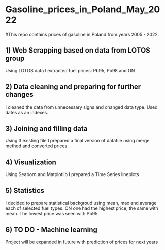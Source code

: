 # Gasoline_prices_in_Poland_May_2022
#This repo contains prices of gasoline in Poland from years 2005 - 2022.

## 1) Web Scrapping based on data from LOTOS group
Using LOTOS data I extracted fuel prices: Pb95, Pb98 and ON

## 2) Data cleaning and preparing for further changes
I cleaned the data from unnecessary signs and changed data type. Used dates as an indexes.

## 3) Joining and filling data
Using 3 existing file I prepared a final version of datafile using merge method and converted prices

## 4) Visualization
Using Seaborn and Matplotlib I prepared a Time Series lineplots

## 5) Statistics
I decided to prepare statistical backgroud using mean, max and average each of selected fuel types. ON one had the highest price, the same with mean. The lowest price was seen with Pb95

## 6) TO DO - Machine learning
Project will be expanded in future with prediction of prices for next years
